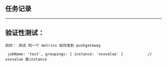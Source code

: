 ## 任务记录
---
## 验证性测试：
```
目的： 测试 同一个 metrics 如何发到 pushgateway

 jobName: 'test', groupings: { instance: 'xxxvalue' }           // xxxvalue 是instance
```